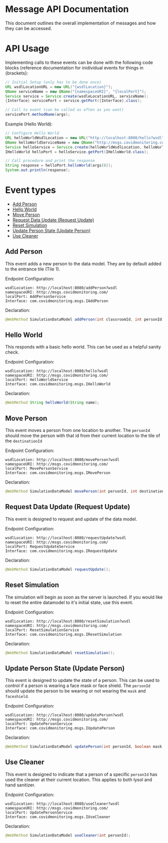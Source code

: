 # Message API Documentation
This document outlines the overall implementation of messages and how they can be accessed.

# API Usage
Implementing calls to these events can be done with the following code blocks (reference documentation for inidividual events for things in {brackets}:

```java
// Initial Setup (only has to be done once)
URL wsdlLocationURL = new URL("{wsdlLocation}");
QName serviceName = new QName("{namespaceURI}", "{localPort}");
Service service = Service.create(wsdleLocationURL, serviceName);
{Interface} servicePort = service.getPort({Interface}.class);

// Call to event (can be called as often as you want)
servicePort.methodName(args);
```

Example (Hello World):
```java
// Configure Hello World
URL helloWorldWsdlLocation = new URL("http://localhost:8080/hello?wsdl");
QName helloWorldServiceName = new QName("http://msgs.covidmonitoring.com/", "HelloWorldService");
Service helloService = Service.create(helloWorldWsdlLocation, helloWorldServiceName);
IHelloWorld helloPort = helloService.getPort(IHelloWorld.class);

// Call procedure and print the response
String response = helloPort.helloWorld(args[0]);
System.out.println(response);
```

# Event types
- [Add Person](#add-person)
- [Hello World](#hello-world)
- [Move Person](#move-person)
- [Request Data Update (Request Update)](#request-data-update-request-update)
- [Reset Simulation](#reset-simulation)
- [Update Person State (Update Person)](#update-person-state-update-person)
- [Use Cleaner](#use-cleaner)

## Add Person
This event adds a new person to the data model. They are by default added to the entrance tile (Tile 1).

Endpoint Configuration:
```
wsdlLocation: http://localhost:8080/addPerson?wsdl
namespaceURI: http://msgs.covidmonitoring.com/
localPort: AddPersonService
Interface: com.covidmonitoring.msgs.IAddPerson
```

Declaration:
```java
@WebMethod SimulationDataModel addPerson(int classroomId, int personId, boolean isTeacher);
```

## Hello World
This responds with a basic hello world. This can be used as a helpful sanity check.

Endpoint Configuration:
```
wsdlLocation: http://localhost:8080/hello?wsdl
namespaceURI: http://msgs.covidmonitoring.com/
localPort: HelloWorldService
Interface: com.covidmonitoring.msgs.IHelloWorld
```

Declaration:
```java
@WebMethod String helloWorld(String name);
```

## Move Person
This event moves a person from one location to another. The `personId` should move the person with that id from their current location to the tile of the `destinationId`

Endpoint Configuration:
```
wsdlLocation: http://localhost:8080/movePerson?wsdl
namespaceURI: http://msgs.covidmonitoring.com/
localPort: MovePersonService
Interface: com.covidmonitoring.msgs.IMovePerson
```

Declaration:
```java
@WebMethod SimulationDataModel movePerson(int personId, int destinationId, boolean wipe);
```

## Request Data Update (Request Update)
This event is designed to request and update of the data model.

Endpoint Configuration:
```
wsdlLocation: http://localhost:8080/requestUpdate?wsdl
namespaceURI: http://msgs.covidmonitoring.com/
localPort: RequestUpdateService
Interface: com.covidmonitoring.msgs.IRequestUpdate
```

Declaration:
```java
@WebMethod SimulationDataModel requestUpdate();
```

## Reset Simulation
The simulation will begin as soon as the server is launched. If you would like to reset the entire datamodel to it's initial state, use this event.

Endpoint Configuration:
```
wsdlLocation: http://localhost:8080/resetSimulation?wsdl
namespaceURI: http://msgs.covidmonitoring.com/
localPort: ResetSimulationService
Interface: com.covidmonitoring.msgs.IResetSimulation
```

Declaration:
```java
@WebMethod SimulationDataModel resetSimulation();
```

## Update Person State (Update Person)
This event is designed to update the state of a person. This can be used to control if a person is wearing a face mask or face shield. The `personId` should update the person to be wearing or not wearing the `mask` and `faceshield`.

Endpoint Configuration:
```
wsdlLocation: http://localhost:8080/updatePerson?wsdl
namespaceURI: http://msgs.covidmonitoring.com/
localPort: UpdatePersonService
Interface: com.covidmonitoring.msgs.IUpdatePerson
```

Declaration:
```java
@WebMethod SimulationDataModel updatePerson(int personId, boolean mask, boolean faceshield);
```

## Use Cleaner
This event is designed to indicate that a person of a specific `personId` has used the cleaner at their current location. This applies to both lysol and hand sanitizer.

Endpoint Configuration:
```
wsdlLocation: http://localhost:8080/useCleaner?wsdl
namespaceURI: http://msgs.covidmonitoring.com/
localPort: UpdatePersonService
Interface: com.covidmonitoring.msgs.IUseCleaner
```

Declaration:
```java
@WebMethod SimulationDataModel useCleaner(int personId);
```
